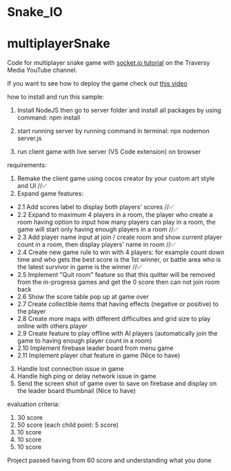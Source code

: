 # Snake_IO
# multiplayerSnake
Code for multiplayer snake game with [socket.io tutorial](https://www.youtube.com/watch?v=ppcBIHv_ZPs) on the Traversy Media YouTube channel.

If you want to see how to deploy the game check out [this video](https://www.youtube.com/watch?v=M9RDYkFs-EQ)

how to install and run this sample:

1. Install NodeJS then go to server folder and install all packages by using command: npm install

2. start running server by running command in terminal: npx nodemon server.js

3. run client game with live server (VS Code extension) on browser

requirements:

1. Remake the client game using cocos creator by your custom art style and UI //✅
2. Expand game features: 
- 2.1 Add scores label to display both players' scores //✅
- 2.2 Expand to maximum 4 players in a room, the player who create a room having option to input how many players can play in a room, the game will start only having enough players in a room //✅
- 2.3 Add player name input at join / create room and show current player count in a room, then display players' name in room //✅
- 2.4 Create new game rule to win with 4 players: for example count down time and who gets the best score is the 1st winner, or battle area who is the latest survivor in game is the winner //✅
- 2.5 Implement "Quit room" feature so that this quitter will be removed from the in-progress games and get the 0 score then can not join room back
- 2.6 Show the score table pop up at game over
- 2.7 Create collectible items that having effects (negative or positive) to the player 
- 2.8 Create more maps with different difficulties and grid size to play online with others player
- 2.9 Create feature to play offline with AI players (automatically join the game to having enough player count in a room)
- 2.10 Implement firebase leader board from menu game
- 2.11 Implement player chat feature in game (Nice to have)
3. Handle lost connection issue in game
4. Handle high ping or delay network issue in game
5. Send the screen shot of game over to save on firebase and display on the leader board thumbnail (Nice to have)

evaluation criteria:
1. 30 score
2. 50 score (each child point: 5 score)
3. 10 score
4. 10 score
5. 10 score

Project passed having from 60 score and understanding what you done